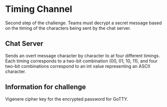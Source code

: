 # Timing Channel
Second step of the challenge. Teams must decrypt a secret message based on the timing of the characters being sent by the chat server.

## Chat Server
Sends an overt message character by character to at four different timings. Each timing corresponds to a two-bit combination (00, 01, 10, 11), and four two-bit combinations correspond to an int value representing an ASCII character.

## Information for challenge
Vigenere cipher key for the encrypted password for GoTTY.

